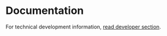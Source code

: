 Documentation
=============

For technical development information, [read developer section](./developer/README.md).
